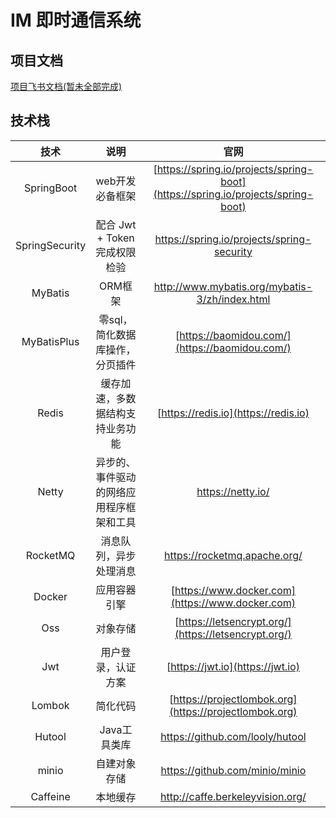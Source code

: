 # IM 即时通信系统

## 项目文档
[项目飞书文档(暂未全部完成)](https://ocn5kp8vpe7g.feishu.cn/wiki/RR15wR5oBiUzpPkY9RKcFA7Yneg?from=from_copylink)

## 技术栈

|       技术       |              说明               |                             官网                             |
|:--------------:|:-----------------------------:|:------------------------------------------------------------:|
|   SpringBoot   |           web开发必备框架           | [https://spring.io/projects/spring-boot](https://spring.io/projects/spring-boot) |
| SpringSecurity |               配合 Jwt + Token 完成权限检验                |                              https://spring.io/projects/spring-security                              |
|    MyBatis     |             ORM框架             |        http://www.mybatis.org/mybatis-3/zh/index.html        |
|  MyBatisPlus   |       零sql，简化数据库操作，分页插件       |        [https://baomidou.com/](https://baomidou.com/)        |
|     Redis      |       缓存加速，多数据结构支持业务功能        |             [https://redis.io](https://redis.io)             |
|     Netty      | 异步的、事件驱动的网络应用程序框架和工具 |                              https://netty.io/                              |
|    RocketMQ    |          消息队列，异步处理消息          |              https://rocketmq.apache.org/            |
|     Docker     |            应用容器引擎             |       [https://www.docker.com](https://www.docker.com)       |
|      Oss       |             对象存储              |     [https://letsencrypt.org/](https://letsencrypt.org/)     |
|      Jwt       |           用户登录，认证方案           |               [https://jwt.io](https://jwt.io)               |
|     Lombok     |             简化代码              |    [https://projectlombok.org](https://projectlombok.org)    |
|     Hutool     |           Java工具类库            |               https://github.com/looly/hutool                |
|     minio      |            自建对象存储             |                https://github.com/minio/minio                |
|      Caffeine          |          本地缓存                     |                      http://caffe.berkeleyvision.org/                                        |
